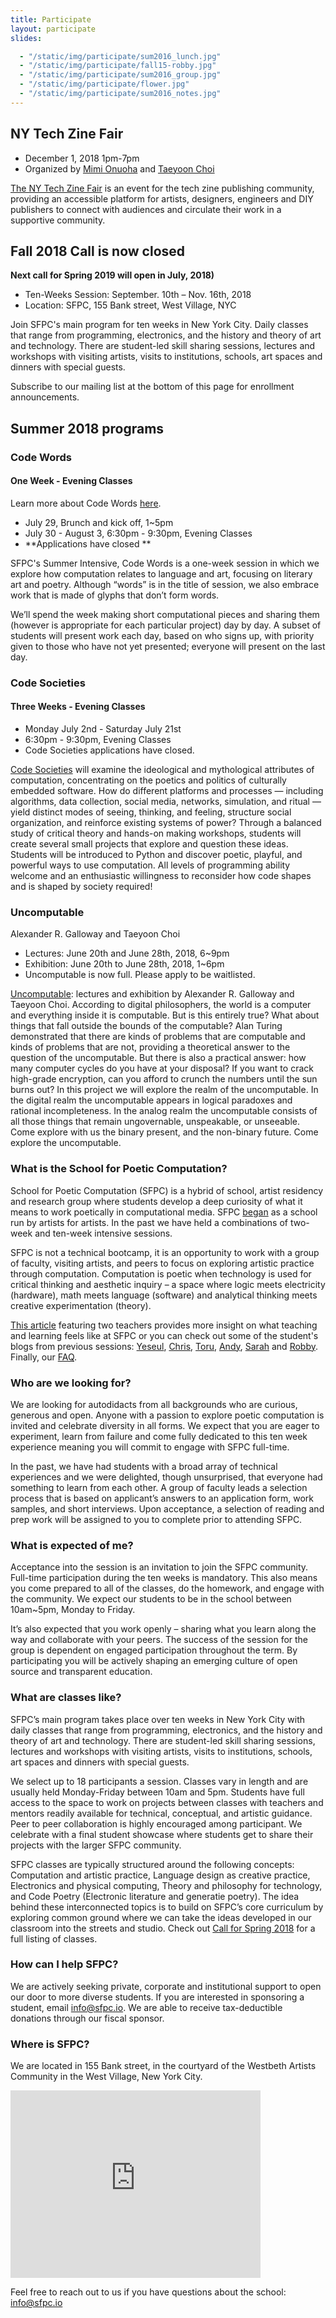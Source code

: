 ```yaml
---
title: Participate
layout: participate
slides:

  - "/static/img/participate/sum2016_lunch.jpg"
  - "/static/img/participate/fall15-robby.jpg"
  - "/static/img/participate/sum2016_group.jpg"
  - "/static/img/participate/flower.jpg"
  - "/static/img/participate/sum2016_notes.jpg"
---
```



## NY Tech Zine Fair

- December 1, 2018 1pm-7pm
- Organized by [Mimi Onuoha](http://mimionuoha.com/) and [Taeyoon Choi](http://taeyoonchoi.com/)


[The NY Tech Zine Fair](http://sfpc.io/nytechzinefair/) is an event for the tech zine publishing community, providing an accessible platform for artists, designers, engineers and DIY publishers to connect with audiences and circulate their work in a supportive community.


## Fall 2018 Call is now closed


**Next call for Spring 2019 will open in July, 2018)**

- Ten-Weeks Session: September. 10th – Nov. 16th, 2018
- Location: SFPC, 155 Bank street, West Village, NYC

Join SFPC's main program for ten weeks in New York City. Daily classes that range from programming, electronics, and the history and theory of art and technology. There are student-led skill sharing sessions, lectures and workshops with visiting artists, visits to institutions, schools, art spaces and dinners with special guests.


Subscribe to our mailing list at the bottom of this page for enrollment announcements.

## Summer 2018 programs 

### Code Words
#### One Week - Evening Classes
<div class="alert alert-success" role="alert">Learn more about Code Words <a href="/codewords/">here</a>.
</div>

- July 29, Brunch and kick off, 1~5pm 
- July 30 - August 3, 6:30pm - 9:30pm, Evening Classes
- **Applications have closed **

SFPC's Summer Intensive, Code Words is a one-week session in which we explore how computation relates to language and art, focusing on literary art and poetry. Although “words” is in the title of session, we also embrace work that is made of glyphs that don’t form words.

We’ll spend the week making short computational pieces and sharing them (however is appropriate for each particular project) day by day. A subset of students will present work each day, based on who signs up, with priority given to those who have not yet presented; everyone will present on the last day.



### Code Societies
#### Three Weeks - Evening Classes
- Monday July 2nd - Saturday July 21st
- 6:30pm - 9:30pm, Evening Classes
- Code Societies applications have closed. 

<a href="/codesocieties/">Code Societies</a> will examine the ideological and mythological attributes of computation, concentrating on the poetics and politics of culturally embedded software.
How do different platforms and processes — including algorithms, data collection, social media, networks, simulation, and ritual — yield distinct modes of seeing, thinking, and feeling, structure social organization, and reinforce existing systems of power? Through a balanced study of critical theory and hands-on making workshops, students will create several small projects that explore and question these ideas. Students will be introduced to Python and discover poetic, playful, and powerful ways to use computation. All levels of programming ability welcome and an enthusiastic willingness to reconsider how code shapes and is shaped by society required!

### Uncomputable
Alexander R. Galloway and Taeyoon Choi
- Lectures: June 20th and June 28th, 2018, 6~9pm
- Exhibition: June 20th to June 28th, 2018, 1~6pm
- Uncomputable is now full. Please apply to be waitlisted. 

[Uncomputable](http://sfpc.io/uncomputable/): lectures and exhibition by Alexander R. Galloway and Taeyoon Choi. According to digital philosophers, the world is a computer and everything inside it is computable. But is this entirely true? What about things that fall outside the bounds of the computable? Alan Turing demonstrated that there are kinds of problems that are computable and kinds of problems that are not, providing a theoretical answer to the question of the uncomputable. But there is also a practical answer: how many computer cycles do you have at your disposal? If you want to crack high-grade encryption, can you afford to crunch the numbers until the sun burns out? In this project we will explore the realm of the uncomputable. In the digital realm the uncomputable appears in logical paradoxes and rational incompleteness. In the analog realm the uncomputable consists of all those things that remain ungovernable, unspeakable, or unseeable. Come explore with us the binary present, and the non-binary future. Come explore the uncomputable.
 


### What is the School for Poetic Computation?  

School for Poetic Computation (SFPC) is a hybrid of school, artist residency and research group where students develop a deep curiosity of what it means to work poetically in computational media. SFPC [began](http://bits.blogs.nytimes.com/2013/08/12/code-to-joy-the-school-for-poetic-computation-opens/?_r=0) as a school run by artists for artists. In the past we have held a combinations of two-week and ten-week intensive sessions.

SFPC is not a technical bootcamp, it is an opportunity to work with a group of faculty, visiting artists, and peers to focus on exploring artistic practice through computation. Computation is poetic when technology is used for critical thinking and aesthetic inquiry – a space where logic meets electricity (hardware), math meets language (software) and analytical thinking meets creative experimentation (theory).

[This article](http://www.creativeapplications.net/education/teaching-and-learning-at-sfpc-conversation-with-allison-parrish-and-surya-mattu/) featuring two teachers provides more insight on what teaching and learning feels like at SFPC or you can check out some of the student's blogs from previous sessions: [Yeseul](http://ysfpc.tumblr.com), [Chris](http://sfpchris.tumblr.com/), [Toru](http://sfpctoruurakawa.tumblr.com/), [Andy](http://sfpc-amd.tumblr.com/), [Sarah](http://sarahgp.com/writings/sfpc/other-two-questions.html) and [Robby](http://robbykraft.com/sfpc/).  Finally, our [FAQ](http://sfpc.io/faq/).

### Who are we looking for?

We are looking for autodidacts from all backgrounds who are curious, generous and open. Anyone with a passion to explore poetic computation is invited and celebrate diversity in all forms. We expect that you are eager to experiment, learn from failure and come fully dedicated to this ten week experience meaning you will commit to engage with SFPC full-time.

In the past, we have had students with a broad array of technical experiences and we were delighted, though unsurprised, that everyone had something to learn from each other. A group of faculty leads a selection process that is based on applicant’s answers to an application form, work samples, and short interviews. Upon acceptance, a selection of reading and prep work will be assigned to you to complete prior to attending SFPC.

### What is expected of me?

Acceptance into the session is an invitation to join the SFPC community. Full-time participation during the ten weeks is mandatory. This also means you come prepared to all of the classes, do the homework, and engage with the community. We expect our students to be in the school between 10am~5pm, Monday to Friday.

It’s also expected that you work openly – sharing what you learn along the way and collaborate with your peers. The success of the session for the group is dependent on engaged participation throughout the term. By participating you will be actively shaping an emerging culture of open source and transparent education.

### What are classes like?

SFPC’s main program takes place over ten weeks in New York City with daily classes that range from programming, electronics, and the history and theory of art and technology. There are student-led skill sharing sessions, lectures and workshops with visiting artists, visits to institutions, schools, art spaces and dinners with special guests.

We select up to 18 participants a session. Classes vary in length and are usually held Monday-Friday between 10am and 5pm. Students have full access to the space to work on projects between classes with teachers and mentors readily available for technical, conceptual, and artistic guidance. Peer to peer collaboration is highly encouraged among participant. We celebrate with a final student showcase where students get to share their projects with the larger SFPC community.


SFPC classes are typically structured around the following concepts: Computation and artistic practice, Language design as creative practice, Electronics and physical computing, Theory and philosophy for technology, and Code Poetry (Electronic literature and generatie poetry). The idea behind these interconnected topics is to build on SFPC’s core curriculum by exploring common ground where we can take the ideas developed in our classroom into the streets and studio. Check out [Call for Spring 2018](https://sfpc.io/spring2018) for a full listing of classes.  

### How can I help SFPC?

We are actively seeking private, corporate and institutional support to open our door to more diverse students. If you are interested in sponsoring a student, email <info@sfpc.io>. We are able to receive tax-deductible donations through our fiscal sponsor.

### Where is SFPC?
We are located in 155 Bank street, in the courtyard of the Westbeth Artists Community in the West Village, New York City.

<iframe src="https://www.google.com/maps/embed?pb=!1m26!1m12!1m3!1d3023.157285117621!2d-74.0114827845943!3d40.73656447932915!2m3!1f0!2f0!3f0!3m2!1i1024!2i768!4f13.1!4m11!3e6!4m3!3m2!1d40.736779899999995!2d-74.00924049999999!4m5!1s0x89c259eb003122d1%3A0xede8af6a55291528!2s155+Bank+St%2C+New+York%2C+NY+10014!3m2!1d40.7365645!2d-74.00929409999999!5e0!3m2!1sen!2sus!4v1466975848424" width="400" height="300" frameborder="0" style="border:0" allowfullscreen></iframe>


Feel free to reach out to us if you have questions about the school: [info@sfpc.io](mailto:info@sfpc.io)
